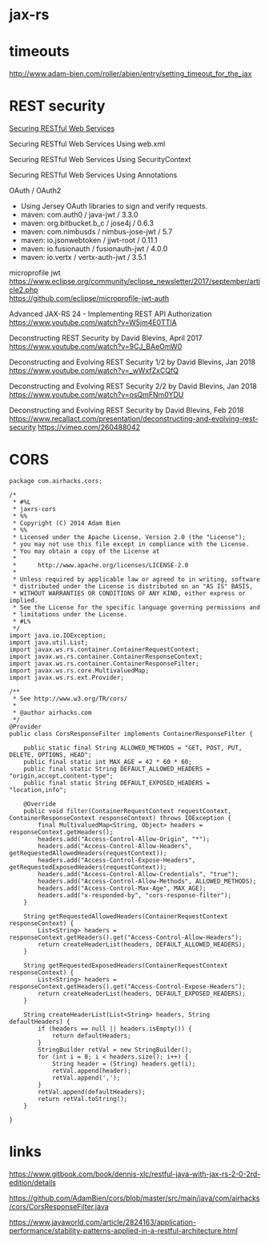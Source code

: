 
# jax-rs




# timeouts

http://www.adam-bien.com/roller/abien/entry/setting_timeout_for_the_jax


# REST security

[Securing RESTful Web Services](https://docs.oracle.com/cd/E24329_01/web.1211/e24983/secure.htm#RESTF115)

Securing RESTful Web Services Using web.xml

Securing RESTful Web Services Using SecurityContext

Securing RESTful Web Services Using Annotations

OAuth / OAuth2  
* Using Jersey OAuth libraries to sign and verify requests.
* maven: com.auth0 / java-jwt / 3.3.0
* maven: org.bitbucket.b_c / jose4j / 0.6.3
* maven: com.nimbusds / nimbus-jose-jwt / 5.7
* maven: io.jsonwebtoken / jjwt-root / 0.11.1
* maven: io.fusionauth / fusionauth-jwt / 4.0.0
* maven: io.vertx / vertx-auth-jwt / 3.5.1

microprofile jwt  
https://www.eclipse.org/community/eclipse_newsletter/2017/september/article2.php  
https://github.com/eclipse/microprofile-jwt-auth

Advanced JAX-RS 24 - Implementing REST API Authorization
https://www.youtube.com/watch?v=W5jm4E0TTlA

Deconstructing REST Security by David Blevins, April 2017
https://www.youtube.com/watch?v=9CJ_BAeOmW0

Deconstructing and Evolving REST Security 1/2 by David Blevins, Jan 2018
https://www.youtube.com/watch?v=_wWxfZxCQfQ

Deconstructing and Evolving REST Security 2/2 by David Blevins, Jan 2018
https://www.youtube.com/watch?v=osQmFNm0YDU

Deconstructing and Evolving REST Security by David Blevins, Feb 2018
https://www.recallact.com/presentation/deconstructing-and-evolving-rest-security
https://vimeo.com/260488042

# CORS


```
package com.airhacks.cors;

/*
 * #%L
 * jaxrs-cors
 * %%
 * Copyright (C) 2014 Adam Bien
 * %%
 * Licensed under the Apache License, Version 2.0 (the "License");
 * you may not use this file except in compliance with the License.
 * You may obtain a copy of the License at
 * 
 *      http://www.apache.org/licenses/LICENSE-2.0
 * 
 * Unless required by applicable law or agreed to in writing, software
 * distributed under the License is distributed on an "AS IS" BASIS,
 * WITHOUT WARRANTIES OR CONDITIONS OF ANY KIND, either express or implied.
 * See the License for the specific language governing permissions and
 * limitations under the License.
 * #L%
 */
import java.io.IOException;
import java.util.List;
import javax.ws.rs.container.ContainerRequestContext;
import javax.ws.rs.container.ContainerResponseContext;
import javax.ws.rs.container.ContainerResponseFilter;
import javax.ws.rs.core.MultivaluedMap;
import javax.ws.rs.ext.Provider;

/**
 * See http://www.w3.org/TR/cors/
 *
 * @author airhacks.com
 */
@Provider
public class CorsResponseFilter implements ContainerResponseFilter {

    public static final String ALLOWED_METHODS = "GET, POST, PUT, DELETE, OPTIONS, HEAD";
    public final static int MAX_AGE = 42 * 60 * 60;
    public final static String DEFAULT_ALLOWED_HEADERS = "origin,accept,content-type";
    public final static String DEFAULT_EXPOSED_HEADERS = "location,info";

    @Override
    public void filter(ContainerRequestContext requestContext, ContainerResponseContext responseContext) throws IOException {
        final MultivaluedMap<String, Object> headers = responseContext.getHeaders();
        headers.add("Access-Control-Allow-Origin", "*");
        headers.add("Access-Control-Allow-Headers", getRequestedAllowedHeaders(requestContext));
        headers.add("Access-Control-Expose-Headers", getRequestedExposedHeaders(requestContext));
        headers.add("Access-Control-Allow-Credentials", "true");
        headers.add("Access-Control-Allow-Methods", ALLOWED_METHODS);
        headers.add("Access-Control-Max-Age", MAX_AGE);
        headers.add("x-responded-by", "cors-response-filter");
    }

    String getRequestedAllowedHeaders(ContainerRequestContext responseContext) {
        List<String> headers = responseContext.getHeaders().get("Access-Control-Allow-Headers");
        return createHeaderList(headers, DEFAULT_ALLOWED_HEADERS);
    }

    String getRequestedExposedHeaders(ContainerRequestContext responseContext) {
        List<String> headers = responseContext.getHeaders().get("Access-Control-Expose-Headers");
        return createHeaderList(headers, DEFAULT_EXPOSED_HEADERS);
    }

    String createHeaderList(List<String> headers, String defaultHeaders) {
        if (headers == null || headers.isEmpty()) {
            return defaultHeaders;
        }
        StringBuilder retVal = new StringBuilder();
        for (int i = 0; i < headers.size(); i++) {
            String header = (String) headers.get(i);
            retVal.append(header);
            retVal.append(',');
        }
        retVal.append(defaultHeaders);
        return retVal.toString();
    }

}
```


# links

https://www.gitbook.com/book/dennis-xlc/restful-java-with-jax-rs-2-0-2rd-edition/details

https://github.com/AdamBien/cors/blob/master/src/main/java/com/airhacks/cors/CorsResponseFilter.java​

https://www.javaworld.com/article/2824163/application-performance/stability-patterns-applied-in-a-restful-architecture.html
